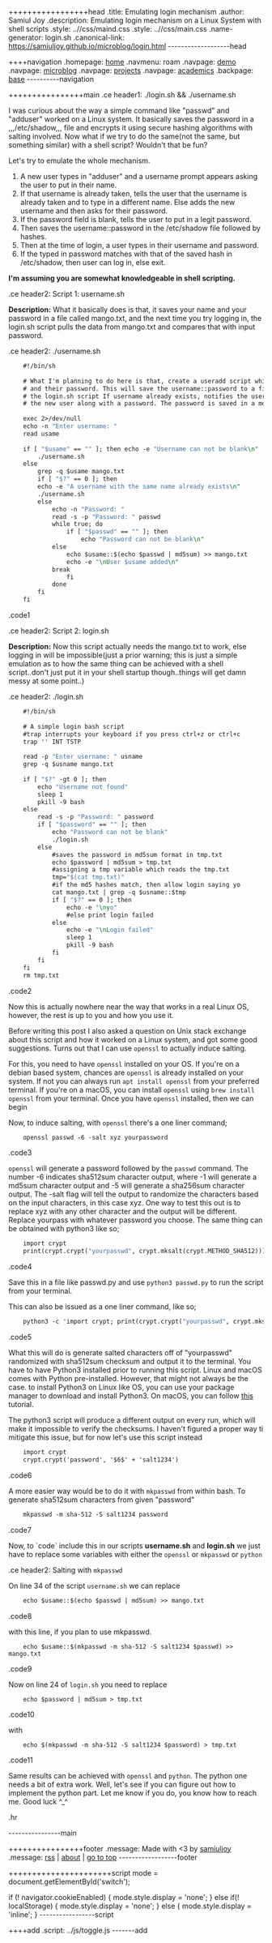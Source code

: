 +++++++++++++++++head
.title: Emulating login mechanism
.author: Samiul Joy
.description: Emulating login mechanism on a Linux System with shell scripts
.style: ..//css/maind.css
.style: ..//css/main.css
.name-generator: login.sh
.canonical-link: https://samiuljoy.github.io/microblog/login.html
-------------------head

++++navigation
.homepage: [home](..//index.html)
.navmenu: roam
.navpage: [demo](..//demo/base.html)
.navpage: [microblog](..//microblog/base.html)
.navpage: [projects](..//projects/base.html)
.navpage: [academics](..//academics/base.html)
.backpage: [base](base.html)
----------navigation

++++++++++++++++main
.ce header1: ./login.sh && ./username.sh

I was curious about the way a simple command like "passwd" and "adduser" worked on a Linux system. It basically saves the password in a ,,,/etc/shadow,,, file and encrypts it using secure hashing algorithms with salting involved. Now what if we try to do the same(not the same, but something similar) with a shell script? Wouldn't that be fun?

Let's try to emulate the whole mechanism.

1. A new user types in "adduser" and a username prompt appears asking the user to put in their name.
2. If that username is already taken, tells the user that the username is already taken and to type in a different name. Else adds the new username and then asks for their password.
3. If the password field is blank, tells the user to put in a legit password.
4. Then saves the username::password in the /etc/shadow file followed by hashes.
5. Then at the time of login, a user types in their username and password.
6. If the typed in password matches with that of the saved hash in /etc/shadow, then user can log in, else exit.

__I'm assuming you are somewhat knowledgeable in shell scripting.__
	
.ce header2: Script 1: username.sh

__Description:__ What it basically does is that, it saves your name and your password in a file called mango.txt, and the next time you try logging in, the login.sh script pulls the data from mango.txt and compares that with input password.
	
.ce header2: ./username.sh

```1
	#!/bin/sh
	
	# What I'm planning to do here is that, create a useradd script which allows a user to add themselves by puting in their names
	# and their password. This will save the username::password to a file called mango.txt and prompt at each login by running
	# the login.sh script If username already exists, notifies the user that a user with the same name exits, else add 
	# the new user along with a password. The password is saved in a md5sum form.
	
	exec 2>/dev/null
	echo -n "Enter username: "
	read usame
	
	if [ "$usame" == "" ]; then echo -e "Username can not be blank\n"
	    ./username.sh
	else
	    grep -q $usame mango.txt
	    if [ "$?" == 0 ]; then
	    echo -e "A username with the same name already exists\n"   
	    ./username.sh
	    else
	        echo -n "Password: "
	        read -s -p "Password: " passwd
	        while true; do
	            if [ "$passwd" == "" ]; then
	                echo "Password can not be blank\n"
	        else
	            echo $usame::$(echo $passwd | md5sum) >> mango.txt
	            echo -e "\nUser $usame added\n"
	        break
	            fi
	        done
	    fi
	fi
```
.code1

.ce header2: Script 2: login.sh


__Description:__ Now this script actually needs the mango.txt to work, else logging in will be impossible(just a prior warning; this is just a simple emulation as to how the same thing can be achieved with a shell script..don't just put it in your shell startup though..things will get damn messy at some point..)

.ce header2: ./login.sh


```2
	#!/bin/sh
	
	# A simple login bash script
	#trap interrupts your keyboard if you press ctrl+z or ctrl+c
	trap '' INT TSTP
	
	read -p "Enter username: " usname
	grep -q $usname mango.txt
	
	if [ "$?" -gt 0 ]; then
	    echo "Username not found"
	    sleep 1
	    pkill -9 bash
	else
	    read -s -p "Password: " password
	    if [ "$password" == "" ]; then 
	        echo "Password can not be blank"
	        ./login.sh
	    else
	        #saves the password in md5sum format in tmp.txt
	        echo $password | md5sum > tmp.txt
	        #assigning a tmp variable which reads the tmp.txt
	        tmp="$(cat tmp.txt)"
	        #if the md5 hashes match, then allow login saying yo
	        cat mango.txt | grep -q $usname::$tmp
	        if [ "$?" == 0 ]; then
	            echo -e "\nyo"
	            #else print login failed
	        else
	            echo -e "\nLogin failed"
	            sleep 1
	            pkill -9 bash
	        fi
	    fi
	fi
	rm tmp.txt
```
.code2

Now this is actually nowhere near the way that works in a real Linux OS, however, the rest is up to you and how you use it.

Before writing this post I also asked a question on Unix stack exchange about this script and how it worked on a Linux system, and got some good suggestions. Turns out that I can use `openssl` to actually induce salting.

For this, you need to have `openssl` installed on your OS. If you're on a debian based system, chances are `openssl` is already installed on your system. If not you can always run `apt install openssl` from your preferred terminal. If you're on a macOS, you can install `openssl` using `brew install openssl` from your terminal. Once you have `openssl` installed, then we can begin

Now, to induce salting, with `openssl` there's a one liner command; <br>


```3
	openssl passwd -6 -salt xyz yourpassword
```
.code3

`openssl` will generate a password followed by the `passwd` command. The number -6 indicates sha512sum character output, where -1 will generate a md5sum character output and -5 will generate a sha256sum character output. The -salt flag will tell the output to randomize the characters based on the input characters, in this case xyz. One way to test this out is to replace xyz with any other character and the output will be different. Replace yourpass with whatever password you choose. The same thing can be obtained with python3 like so;


```4
	import crypt
	print(crypt.crypt("yourpasswd", crypt.mksalt(crypt.METHOD_SHA512)))
```
.code4

Save this in a file like passwd.py and use `python3 passwd.py` to run the script from your terminal.

This can also be issued as a one liner command, like so;


```5
	python3 -c 'import crypt; print(crypt.crypt("yourpasswd", crypt.mksalt(crypt.METHOD_SHA512)))'
```
.code5

What this will do is generate salted characters off of "yourpasswd" randomized with sha512sum checksum and output it to the terminal. You have to have Python3 installed prior to running this script. Linux and macOS comes with Python pre-installed. However, that might not always be the case. to install Python3 on Linux like OS, you can use your package manager to download and install Python3. On macOS, you can follow [this](https://docs.python-guide.org/starting/install3/osx) tutorial.

The python3 script will produce a different output on every run, which will make it impossible to verify the checksums. I haven't figured a proper way ti mitigate this issue, but for now let's use this script instead


```6
	import crypt
	crypt.crypt('password', '$6$' + 'salt1234')
```
.code6


A more easier way would be to do it with `mkpasswd` from within bash. To generate sha512sum characters from given "password"


```7
	mkpasswd -m sha-512 -S salt1234 password
```
.code7

Now, to \`code\` include this in our scripts __username.sh__ and __login.sh__ we just have to replace some variables with either the `openssl` or `mkpasswd` or `python`

.ce header2: Salting with `mkpasswd`

On line 34 of the script `username.sh` we can replace 


```8
	echo $usame::$(echo $passwd | md5sum) >> mango.txt
```
.code8

with this line, if you plan to use mkpasswd.


```9
	echo $usame::$(mkpasswd -m sha-512 -S salt1234 $passwd) >> mango.txt
```
.code9

Now on line 24 of `login.sh` you need to replace


```10
	echo $password | md5sum > tmp.txt
```
.code10

with


```11
	echo $(mkpasswd -m sha-512 -S salt1234 $password) > tmp.txt
```
.code11


Same results can be achieved with `openssl` and `python`. The python one needs a bit of extra work. Well, let's see if you can figure out how to implement the python part. Let me know if you do, you know how to reach me. Good luck ^_^

.hr

----------------main

++++++++++++++++footer
.message: Made with <3 by [samiuljoy](https://github.com/samiuljoy)
.message: [rss](/rss.xml) | [about](/about.html) | [go to top](#)
------------------footer

++++++++++++++++++++++script
mode = document.getElementById('switch');

if (! navigator.cookieEnabled) {
	mode.style.display = 'none';
}
else if(! localStorage) {
	mode.style.display = 'none';
}
else {
	mode.style.display = 'inline';
}
-----------------script

++++add
.script: ../js/toggle.js
-------add

